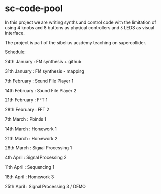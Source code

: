 sc-code-pool
============

In this project we are writing synths and control code with the limitation of using 4 knobs and 8 buttons 
as physical controllers and 8 LEDS as visual interface.

The project is part of the sibelius academy teaching on supercollider.

Schedule:

24th January : FM synthesis + github

31th January : FM synthesis - mapping

7th February : Sound File Player 1

14th February : Sound File Player 2

21th February : FFT 1

28th February : FFT 2

7th March : Pbinds 1

14th March : Homework 1

21th March : Homework 2

28th March : Signal Processing 1

4th April : Signal Processing 2

11th April : Sequencing 1

18th April : Homework 3

25th April : Signal Processing 3 / DEMO
